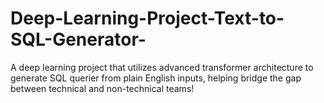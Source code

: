 # Deep-Learning-Project-Text-to-SQL-Generator-
A deep learning project that utilizes advanced transformer architecture to generate SQL querier from plain English inputs, helping bridge the gap between technical and non-technical teams!
